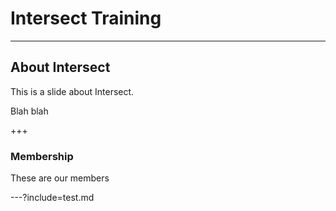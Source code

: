 # Intersect Training

---

## About Intersect

This is a slide about Intersect.

Blah blah

+++

### Membership

These are our members

---?include=test.md
